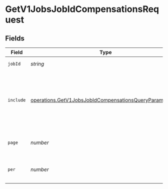 # GetV1JobsJobIdCompensationsRequest


## Fields

| Field                                                                                                                                   | Type                                                                                                                                    | Required                                                                                                                                | Description                                                                                                                             |
| --------------------------------------------------------------------------------------------------------------------------------------- | --------------------------------------------------------------------------------------------------------------------------------------- | --------------------------------------------------------------------------------------------------------------------------------------- | --------------------------------------------------------------------------------------------------------------------------------------- |
| `jobId`                                                                                                                                 | *string*                                                                                                                                | :heavy_check_mark:                                                                                                                      | The UUID of the job                                                                                                                     |
| `include`                                                                                                                               | [operations.GetV1JobsJobIdCompensationsQueryParamInclude](../../models/operations/getv1jobsjobidcompensationsqueryparaminclude.md)      | :heavy_minus_sign:                                                                                                                      | Available options:<br/>- all_compensations: Include all effective dated compensations for each job instead of only the current compensation |
| `page`                                                                                                                                  | *number*                                                                                                                                | :heavy_minus_sign:                                                                                                                      | The page that is requested. When unspecified, will load all objects.                                                                    |
| `per`                                                                                                                                   | *number*                                                                                                                                | :heavy_minus_sign:                                                                                                                      | Number of objects per page. When unspecified, will default to 25                                                                        |